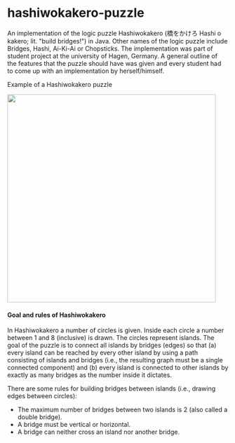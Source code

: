# hashiwokakero-puzzle
<p>An implementation of the logic puzzle Hashiwokakero (橋をかけろ Hashi o kakero; lit. "build bridges!") in Java. Other names of the logic puzzle include Bridges, Hashi, Ai-Ki-Ai or Chopsticks. The implementation was part of student project at the university of Hagen, Germany. A general outline of the features that the puzzle should have was given and every student had to come up with an implementation by herself/himself.</p>

<p>Example of a Hashiwokakero puzzle</p>
<img src="https://github.com/adi-wan/hashiwokakero-puzzle/Hashiwokakero_Example" width="475">

<h4>Goal and rules of Hashiwokakero</h4>
<p>In Hashiwokakero a number of circles is given. Inside each circle a number between 1 and 8 (inclusive) is drawn. The circles represent islands. The goal of the puzzle is to connect all islands by bridges (edges) so that (a) every island can be reached by every other island by using a path consisting of islands and bridges (i.e., the resulting graph must be a single connected component) and (b) every island is connected to other islands by exactly as many bridges as the number inside it dictates.</p>

<p>There are some rules for building bridges between islands (i.e., drawing edges between circles):
<ul>
  <li>The maximum number of bridges between two islands is 2 (also called a double bridge).</li>
  <li>A bridge must be vertical or horizontal.</li>
  <li>A bridge can neither cross an island nor another bridge.</li>
</ul></p>
